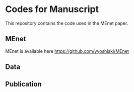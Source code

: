 # Codes for Manuscript

This repository contains the code used in the MEnet paper.


## MEnet
MEnet is available here https://github.com/yyoshiaki/MEnet

## Data

## Publication

